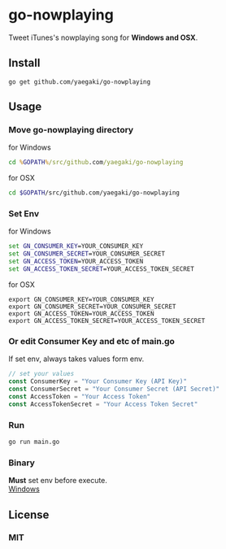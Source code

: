 # go-nowplaying
Tweet iTunes's nowplaying song for **Windows and OSX**.


## Install
```
go get github.com/yaegaki/go-nowplaying
```

## Usage
### Move go-nowplaying directory
for Windows
```cmd
cd %GOPATH%/src/github.com/yaegaki/go-nowplaying
```
for OSX
```sh
cd $GOPATH/src/github.com/yaegaki/go-nowplaying
```

### Set Env
for Windows
```cmd
set GN_CONSUMER_KEY=YOUR_CONSUMER_KEY
set GN_CONSUMER_SECRET=YOUR_CONSUMER_SECRET
set GN_ACCESS_TOKEN=YOUR_ACCESS_TOKEN
set GN_ACCESS_TOKEN_SECRET=YOUR_ACCESS_TOKEN_SECRET
```
for OSX
```
export GN_CONSUMER_KEY=YOUR_CONSUMER_KEY
export GN_CONSUMER_SECRET=YOUR_CONSUMER_SECRET
export GN_ACCESS_TOKEN=YOUR_ACCESS_TOKEN
export GN_ACCESS_TOKEN_SECRET=YOUR_ACCESS_TOKEN_SECRET
```
### Or edit Consumer Key and etc of main.go
If set env, always takes values form env.
```go
// set your values
const ConsumerKey = "Your Consumer Key (API Key)"
const ConsumerSecret = "Your Consumer Secret (API Secret)"
const AccessToken = "Your Access Token"
const AccessTokenSecret = "Your Access Token Secret"
```
  
### Run
```sh
go run main.go
```

### Binary
**Must** set env before execute.  
[Windows](https://dl.dropboxusercontent.com/u/35247301/go-nowplaying.exe)
## License
### MIT
